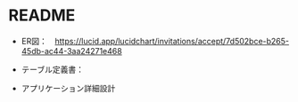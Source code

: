 # README

- ER図：　https://lucid.app/lucidchart/invitations/accept/7d502bce-b265-45db-ac44-3aa24271e468

- テーブル定義書：

- アプリケーション詳細設計
